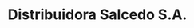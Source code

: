 ---
title: "Distribuidora Salcedo S.A."
url: /santiago-de-los-caballeros/distribuidora-salcedo-s-a/
shop: mayorista
---